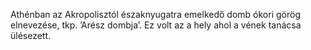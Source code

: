 Athénban az Akropolisztól északnyugatra emelkedő domb ókori görög elnevezése, tkp. ’Arész dombja’. Ez volt az a hely ahol a vének tanácsa ülésezett.